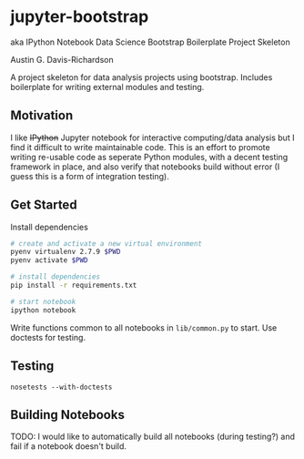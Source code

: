 # jupyter-bootstrap

aka IPython Notebook Data Science Bootstrap Boilerplate Project Skeleton

Austin G. Davis-Richardson

A project skeleton for data analysis projects using bootstrap. Includes
boilerplate for writing external modules and testing.

## Motivation

I like ~~IPython~~ Jupyter notebook for interactive computing/data analysis but
I find it difficult to write maintainable code. This is an effort to promote
writing re-usable code as seperate Python modules, with a decent testing
framework in place, and also verify that notebooks build without error (I guess
this is a form of integration testing).

## Get Started

Install dependencies

```sh
# create and activate a new virtual environment
pyenv virtualenv 2.7.9 $PWD
pyenv activate $PWD

# install dependencies
pip install -r requirements.txt

# start notebook
ipython notebook

```

Write functions common to all notebooks in `lib/common.py` to start. Use
doctests for testing.

## Testing

`nosetests --with-doctests`

## Building Notebooks

TODO: I would like to automatically build all notebooks (during testing?) and
fail if a notebook doesn't build.
